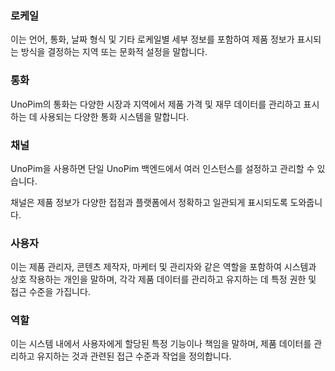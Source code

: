 ### 로케일

이는 언어, 통화, 날짜 형식 및 기타 로케일별 세부 정보를 포함하여 제품 정보가 표시되는 방식을 결정하는 지역 또는 문화적 설정을 말합니다.

### 통화

UnoPim의 통화는 다양한 시장과 지역에서 제품 가격 및 재무 데이터를 관리하고 표시하는 데 사용되는 다양한 통화 시스템을 말합니다.

### 채널

UnoPim을 사용하면 단일 UnoPim 백엔드에서 여러 인스턴스를 설정하고 관리할 수 있습니다.

채널은 제품 정보가 다양한 접점과 플랫폼에서 정확하고 일관되게 표시되도록 도와줍니다.

### 사용자

이는 제품 관리자, 콘텐츠 제작자, 마케터 및 관리자와 같은 역할을 포함하여 시스템과 상호 작용하는 개인을 말하며, 각각 제품 데이터를 관리하고 유지하는 데 특정 권한 및 접근 수준을 가집니다.

### 역할

이는 시스템 내에서 사용자에게 할당된 특정 기능이나 책임을 말하며, 제품 데이터를 관리하고 유지하는 것과 관련된 접근 수준과 작업을 정의합니다.